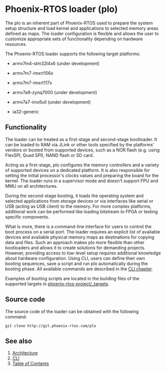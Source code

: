# Phoenix-RTOS loader (plo)
The plo is an inherent part of Phoenix-RTOS used to prepare the system setup structure and load kernel and applications to selected memory areas defined as maps.
The loader configuration is flexible and allows the user to customize appropriate sets of functionality depending on hardware resources.

The Phoenix-RTOS loader supports the following target platforms:

 * armv7m4-stm32l4x6 (under development)

 * armv7m7-imxrt106x

 * armv7m7-imxrt117x

 * armv7a9-zynq7000 (under development)

 * armv7a7-imx6ull (under development)

 * ia32-generic

## Functionality
The loader can be treated as a first-stage and second-stage bootloader. It can be loaded to RAM via JLink or other tools specified by the platforms' vendors or booted from supported devices, such as a NOR flash (e.g. using FlexSPI, Quad SPI), NAND flash or SD card.

Acting as a first-stage, plo configures the memory controllers and a variety of supported devices on a dedicated platform. It is also responsible for setting the initial processor's clocks values and preparing the board for the kernel. The loader runs in a supervisor mode and doesn't support FPU and MMU on all architectures.

During the second-stage booting, it loads the operating system and selected applications from storage devices or via interfaces like serial or USB (acting as USB client) to the memory. For more complex platforms, additional work can be performed like loading bitstream to FPGA or testing specific components.

What is more, there is a command-line interface for users to control the boot process on a serial port. The loader requires an explicit list of available devices and available physical memory maps as destinations for copying data and files. Such an approach makes plo more flexible than other bootloaders and allows it to create solutions for demanding projects. However, providing access to low-level setup requires additional knowledge about hardware configuration. Using CLI, users can define their own booting sequences, save a script and run plo automatically during the booting phase. All available commands are described in the [CLI chapter](cmds.md).

Examples of booting scripts are located in the building files of the supported targets in [phoenix-rtos-project/_targets](https://github.com/phoenix-rtos/phoenix-rtos-project/tree/master/_targets).


## Source code

The source code of the loader can be obtained with the following command:

>
    git clone http://git.phoenix-rtos.com/plo

## See also

1. [Architecture](architecture.md)
2. [CLI](cli.md)
3. [Table of Contents](../README.md)
